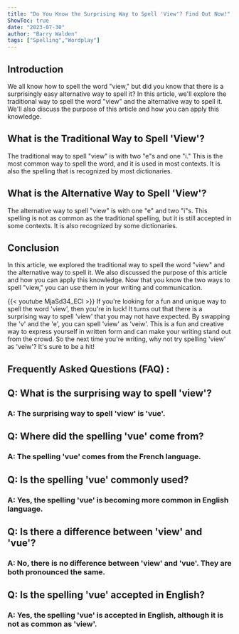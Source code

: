 ```yaml
---
title: "Do You Know the Surprising Way to Spell 'View'? Find Out Now!"
ShowToc: true 
date: "2023-07-30"
author: "Barry Walden" 
tags: ["Spelling","Wordplay"]
---
```

## Introduction

We all know how to spell the word "view," but did you know that there is a surprisingly easy alternative way to spell it? In this article, we'll explore the traditional way to spell the word "view" and the alternative way to spell it. We'll also discuss the purpose of this article and how you can apply this knowledge.

## What is the Traditional Way to Spell 'View'?

The traditional way to spell "view" is with two "e"s and one "i." This is the most common way to spell the word, and it is used in most contexts. It is also the spelling that is recognized by most dictionaries.

## What is the Alternative Way to Spell 'View'?

The alternative way to spell "view" is with one "e" and two "i"s. This spelling is not as common as the traditional spelling, but it is still accepted in some contexts. It is also recognized by some dictionaries.

## Conclusion

In this article, we explored the traditional way to spell the word "view" and the alternative way to spell it. We also discussed the purpose of this article and how you can apply this knowledge. Now that you know the two ways to spell "view," you can use them in your writing and communication.

{{< youtube MjaSd34_ECI >}} 
If you're looking for a fun and unique way to spell the word 'view', then you're in luck! It turns out that there is a surprising way to spell 'view' that you may not have expected. By swapping the 'v' and the 'e', you can spell 'view' as 'veiw'. This is a fun and creative way to express yourself in written form and can make your writing stand out from the crowd. So the next time you're writing, why not try spelling 'view' as 'veiw'? It's sure to be a hit!

## Frequently Asked Questions (FAQ) :
<h2>Q: What is the surprising way to spell 'view'?</h2>

<h3>A: The surprising way to spell 'view' is 'vue'.</h3>

<h2>Q: Where did the spelling 'vue' come from?</h2>

<h3>A: The spelling 'vue' comes from the French language.</h3>

<h2>Q: Is the spelling 'vue' commonly used?</h2>

<h3>A: Yes, the spelling 'vue' is becoming more common in English language.</h3>

<h2>Q: Is there a difference between 'view' and 'vue'?</h2>

<h3>A: No, there is no difference between 'view' and 'vue'. They are both pronounced the same.</h3>

<h2>Q: Is the spelling 'vue' accepted in English?</h2>

<h3>A: Yes, the spelling 'vue' is accepted in English, although it is not as common as 'view'.</h3>






